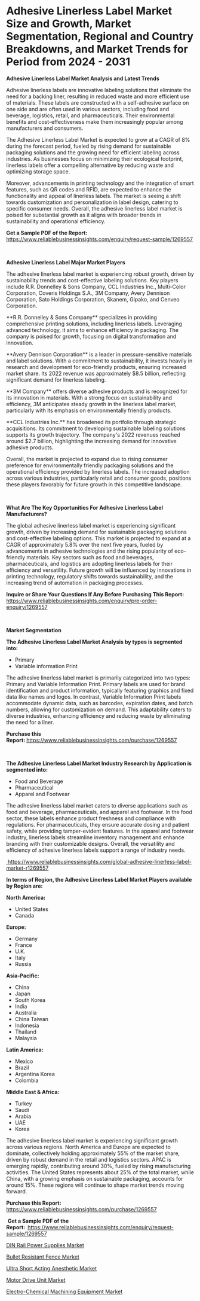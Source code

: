 <p><h1>Adhesive Linerless Label Market Size and Growth, Market Segmentation, Regional and Country Breakdowns, and Market Trends for Period from 2024 -  2031</h1></p><p><strong>Adhesive Linerless Label Market Analysis and Latest Trends</strong></p>
<p><p>Adhesive linerless labels are innovative labeling solutions that eliminate the need for a backing liner, resulting in reduced waste and more efficient use of materials. These labels are constructed with a self-adhesive surface on one side and are often used in various sectors, including food and beverage, logistics, retail, and pharmaceuticals. Their environmental benefits and cost-effectiveness make them increasingly popular among manufacturers and consumers.</p><p>The Adhesive Linerless Label Market is expected to grow at a CAGR of 8% during the forecast period, fueled by rising demand for sustainable packaging solutions and the growing need for efficient labeling across industries. As businesses focus on minimizing their ecological footprint, linerless labels offer a compelling alternative by reducing waste and optimizing storage space. </p><p>Moreover, advancements in printing technology and the integration of smart features, such as QR codes and RFID, are expected to enhance the functionality and appeal of linerless labels. The market is seeing a shift towards customization and personalization in label design, catering to specific consumer needs. Overall, the adhesive linerless label market is poised for substantial growth as it aligns with broader trends in sustainability and operational efficiency.</p></p>
<p><strong>Get a Sample PDF of the Report:&nbsp;</strong> <a href="https://www.reliablebusinessinsights.com/enquiry/request-sample/1269557?utm_campaign=1400&utm_medium=2&utm_source=Github&utm_content=ia&utm_term=30092024&utm_id=adhesive-linerless-label">https://www.reliablebusinessinsights.com/enquiry/request-sample/1269557</a></p>
<p>&nbsp;</p>
<p><strong>Adhesive Linerless Label Major Market Players</strong></p>
<p><p>The adhesive linerless label market is experiencing robust growth, driven by sustainability trends and cost-effective labeling solutions. Key players include R.R. Donnelley & Sons Company, CCL Industries Inc., Multi-Color Corporation, Coveris Holdings S.A., 3M Company, Avery Dennison Corporation, Sato Holdings Corporation, Skanem, Gipako, and Cenveo Corporation.</p><p>**R.R. Donnelley & Sons Company** specializes in providing comprehensive printing solutions, including linerless labels. Leveraging advanced technology, it aims to enhance efficiency in packaging. The company is poised for growth, focusing on digital transformation and innovation.</p><p>**Avery Dennison Corporation** is a leader in pressure-sensitive materials and label solutions. With a commitment to sustainability, it invests heavily in research and development for eco-friendly products, ensuring increased market share. Its 2022 revenue was approximately $8.5 billion, reflecting significant demand for linerless labeling.</p><p>**3M Company** offers diverse adhesive products and is recognized for its innovation in materials. With a strong focus on sustainability and efficiency, 3M anticipates steady growth in the linerless label market, particularly with its emphasis on environmentally friendly products.</p><p>**CCL Industries Inc.** has broadened its portfolio through strategic acquisitions. Its commitment to developing sustainable labeling solutions supports its growth trajectory. The company's 2022 revenues reached around $2.7 billion, highlighting the increasing demand for innovative adhesive products.</p><p>Overall, the market is projected to expand due to rising consumer preference for environmentally friendly packaging solutions and the operational efficiency provided by linerless labels. The increased adoption across various industries, particularly retail and consumer goods, positions these players favorably for future growth in this competitive landscape.</p></p>
<p>&nbsp;</p>
<p><strong>What Are The Key Opportunities For Adhesive Linerless Label Manufacturers?</strong></p>
<p><p>The global adhesive linerless label market is experiencing significant growth, driven by increasing demand for sustainable packaging solutions and cost-effective labeling options. This market is projected to expand at a CAGR of approximately 5.8% over the next five years, fueled by advancements in adhesive technologies and the rising popularity of eco-friendly materials. Key sectors such as food and beverages, pharmaceuticals, and logistics are adopting linerless labels for their efficiency and versatility. Future growth will be influenced by innovations in printing technology, regulatory shifts towards sustainability, and the increasing trend of automation in packaging processes.</p></p>
<p><strong>Inquire or Share Your Questions If Any Before Purchasing This Report:</strong> <a href="https://www.reliablebusinessinsights.com/enquiry/pre-order-enquiry/1269557?utm_campaign=1400&utm_medium=2&utm_source=Github&utm_content=ia&utm_term=30092024&utm_id=adhesive-linerless-label">https://www.reliablebusinessinsights.com/enquiry/pre-order-enquiry/1269557</a></p>
<p>&nbsp;</p>
<p><strong>Market Segmentation</strong></p>
<p><strong>The Adhesive Linerless Label Market Analysis by types is segmented into:</strong></p>
<p><ul><li>Primary</li><li>Variable information Print</li></ul></p>
<p><p>The adhesive linerless label market is primarily categorized into two types: Primary and Variable Information Print. Primary labels are used for brand identification and product information, typically featuring graphics and fixed data like names and logos. In contrast, Variable Information Print labels accommodate dynamic data, such as barcodes, expiration dates, and batch numbers, allowing for customization on demand. This adaptability caters to diverse industries, enhancing efficiency and reducing waste by eliminating the need for a liner.</p></p>
<p><strong>Purchase this Report:&nbsp;</strong><a href="https://www.reliablebusinessinsights.com/purchase/1269557?utm_campaign=1400&utm_medium=2&utm_source=Github&utm_content=ia&utm_term=30092024&utm_id=adhesive-linerless-label">https://www.reliablebusinessinsights.com/purchase/1269557</a></p>
<p>&nbsp;</p>
<p><strong>The Adhesive Linerless Label Market Industry Research by Application is segmented into:</strong></p>
<p><ul><li>Food and Beverage</li><li>Pharmaceutical</li><li>Apparel and Footwear</li></ul></p>
<p><p>The adhesive linerless label market caters to diverse applications such as food and beverage, pharmaceuticals, and apparel and footwear. In the food sector, these labels enhance product freshness and compliance with regulations. For pharmaceuticals, they ensure accurate dosing and patient safety, while providing tamper-evident features. In the apparel and footwear industry, linerless labels streamline inventory management and enhance branding with their customizable designs. Overall, the versatility and efficiency of adhesive linerless labels support a range of industry needs.</p></p>
<p><a href="https://www.reliablebusinessinsights.com/global-adhesive-linerless-label-market-r1269557?utm_campaign=1400&utm_medium=2&utm_source=Github&utm_content=ia&utm_term=30092024&utm_id=adhesive-linerless-label">&nbsp;https://www.reliablebusinessinsights.com/global-adhesive-linerless-label-market-r1269557</a></p>
<p><strong>In terms of Region, the Adhesive Linerless Label Market Players available by Region are:</strong></p>
<p>
    <p> <strong> North America: </strong>
        <ul>
            <li>United States</li>
            <li>Canada</li>
        </ul>
        </p> 
    <p> <strong> Europe: </strong>
        <ul>
            <li>Germany</li>
            <li>France</li>
            <li>U.K.</li>
            <li>Italy</li>
            <li>Russia</li>
        </ul>
        </p> 
    <p> <strong> Asia-Pacific: </strong>
        <ul>
            <li>China</li>
            <li>Japan</li>
            <li>South Korea</li>
            <li>India</li>
            <li>Australia</li>
            <li>China Taiwan</li>
            <li>Indonesia</li>
            <li>Thailand</li>
            <li>Malaysia</li>
        </ul>
        </p> 
    <p> <strong> Latin America: </strong>
        <ul>
            <li>Mexico</li>
            <li>Brazil</li>
            <li>Argentina Korea</li>
            <li>Colombia</li>
        </ul>
        </p> 
    <p> <strong> Middle East & Africa: </strong>
        <ul>
            <li>Turkey</li>
            <li>Saudi</li>
            <li>Arabia</li>
            <li>UAE</li>
            <li>Korea</li>
        </ul>
    </p>
    </p>
<p><p>The adhesive linerless label market is experiencing significant growth across various regions. North America and Europe are expected to dominate, collectively holding approximately 55% of the market share, driven by robust demand in the retail and logistics sectors. APAC is emerging rapidly, contributing around 30%, fueled by rising manufacturing activities. The United States represents about 25% of the total market, while China, with a growing emphasis on sustainable packaging, accounts for around 15%. These regions will continue to shape market trends moving forward.</p></p>
<p><strong>Purchase this Report: </strong><a href="https://www.reliablebusinessinsights.com/purchase/1269557?utm_campaign=1400&utm_medium=2&utm_source=Github&utm_content=ia&utm_term=30092024&utm_id=adhesive-linerless-label">https://www.reliablebusinessinsights.com/purchase/1269557</a></p>
<p>&nbsp;<strong>Get a Sample PDF of the Report:&nbsp;&nbsp;</strong><a href="https://www.reliablebusinessinsights.com/enquiry/request-sample/1269557?utm_campaign=1400&utm_medium=2&utm_source=Github&utm_content=ia&utm_term=30092024&utm_id=adhesive-linerless-label">https://www.reliablebusinessinsights.com/enquiry/request-sample/1269557</a></p>
<p><strong></strong></p>
<p><p><a href="https://www.linkedin.com/pulse/din-rail-power-supplies-market-global-insights-regional-analysis-fam9e?utm_campaign=1400&utm_medium=2&utm_source=Github&utm_content=ia&utm_term=30092024&utm_id=adhesive-linerless-label">DIN Rail Power Supplies Market</a></p><p><a href="https://www.linkedin.com/pulse/future-bullet-resistant-fence-market-global-forecast-trends-vpuye?utm_campaign=1400&utm_medium=2&utm_source=Github&utm_content=ia&utm_term=30092024&utm_id=adhesive-linerless-label">Bullet Resistant Fence Market</a></p><p><a href="https://issuu.com/reportprime-2/docs/ultra-short-acting-anesthetic-marke_1e0c95b2a794d6?utm_campaign=1400&utm_medium=2&utm_source=Github&utm_content=ia&utm_term=30092024&utm_id=adhesive-linerless-label">Ultra Short Acting Anesthetic Market</a></p><p><a href="https://www.linkedin.com/pulse/global-perspectives-motor-drive-unit-market-trends-challenges-wt1ze?utm_campaign=1400&utm_medium=2&utm_source=Github&utm_content=ia&utm_term=30092024&utm_id=adhesive-linerless-label">Motor Drive Unit Market</a></p><p><a href="https://issuu.com/reportprime-2/docs/electro-chemical-machining-equipmen_c94874d074fa0e?utm_campaign=1400&utm_medium=2&utm_source=Github&utm_content=ia&utm_term=30092024&utm_id=adhesive-linerless-label">Electro-Chemical Machining Equipment Market</a></p></p>